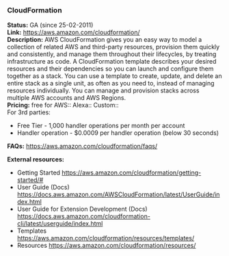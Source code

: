 ### CloudFormation

**Status:** GA (since 25-02-2011)   
**Link:** https://aws.amazon.com/cloudformation/  
**Description:** AWS CloudFormation gives you an easy way to model a collection of related AWS and third-party resources, provision them quickly and consistently, and manage them throughout their lifecycles, by treating infrastructure as code. A CloudFormation template describes your desired resources and their dependencies so you can launch and configure them together as a stack. You can use a template to create, update, and delete an entire stack as a single unit, as often as you need to, instead of managing resources individually. You can manage and provision stacks across multiple AWS accounts and AWS Regions.  
**Pricing:** free for AWS:: Alexa:: Custom::  
For 3rd parties:  
* Free Tier - 1,000 handler operations per month per account
* Handler operation - $0.0009 per handler operation (below 30 seconds)
  
**FAQs:** https://aws.amazon.com/cloudformation/faqs/  
  
**External resources:** 
* Getting Started https://aws.amazon.com/cloudformation/getting-started/#
* User Guide (Docs) https://docs.aws.amazon.com/AWSCloudFormation/latest/UserGuide/index.html
* User Guide for Extension Development (Docs) https://docs.aws.amazon.com/cloudformation-cli/latest/userguide/index.html
* Templates https://aws.amazon.com/cloudformation/resources/templates/
* Resources https://aws.amazon.com/cloudformation/resources/
  